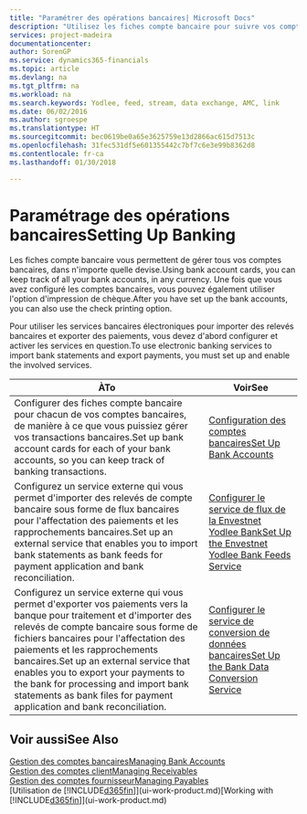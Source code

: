 ```yaml
---
title: "Paramétrer des opérations bancaires| Microsoft Docs"
description: "Utilisez les fiches compte bancaire pour suivre vos comptes bancaires et paramétrer le flux bancaire, telles que Yodlee, pour échanger des données."
services: project-madeira
documentationcenter: 
author: SorenGP
ms.service: dynamics365-financials
ms.topic: article
ms.devlang: na
ms.tgt_pltfrm: na
ms.workload: na
ms.search.keywords: Yodlee, feed, stream, data exchange, AMC, link
ms.date: 06/02/2016
ms.author: sgroespe
ms.translationtype: HT
ms.sourcegitcommit: bec0619be0a65e3625759e13d2866ac615d7513c
ms.openlocfilehash: 31fec531df5e601355442c7bf7c6e3e99b8362d8
ms.contentlocale: fr-ca
ms.lasthandoff: 01/30/2018

---
```

# <a name="setting-up-banking"></a><span data-ttu-id="48721-103">Paramétrage des opérations bancaires</span><span class="sxs-lookup"><span data-stu-id="48721-103">Setting Up Banking</span></span>
<span data-ttu-id="48721-104">Les fiches compte bancaire vous permettent de gérer tous vos comptes bancaires, dans n'importe quelle devise.</span><span class="sxs-lookup"><span data-stu-id="48721-104">Using bank account cards, you can keep track of all your bank accounts, in any currency.</span></span> <span data-ttu-id="48721-105">Une fois que vous avez configuré les comptes bancaires, vous pouvez également utiliser l'option d'impression de chèque.</span><span class="sxs-lookup"><span data-stu-id="48721-105">After you have set up the bank accounts, you can also use the check printing option.</span></span>

<span data-ttu-id="48721-106">Pour utiliser les services bancaires électroniques pour importer des relevés bancaires et exporter des paiements, vous devez d'abord configurer et activer les services en question.</span><span class="sxs-lookup"><span data-stu-id="48721-106">To use electronic banking services to import bank statements and  export payments, you must set up and enable the involved services.</span></span>

| <span data-ttu-id="48721-107">À</span><span class="sxs-lookup"><span data-stu-id="48721-107">To</span></span> | <span data-ttu-id="48721-108">Voir</span><span class="sxs-lookup"><span data-stu-id="48721-108">See</span></span> |
| --- | --- |
| <span data-ttu-id="48721-109">Configurer des fiches compte bancaire pour chacun de vos comptes bancaires, de manière à ce que vous puissiez gérer vos transactions bancaires.</span><span class="sxs-lookup"><span data-stu-id="48721-109">Set up bank account cards for each of your bank accounts, so you can keep track of banking transactions.</span></span> |[<span data-ttu-id="48721-110">Configuration des comptes bancaires</span><span class="sxs-lookup"><span data-stu-id="48721-110">Set Up Bank Accounts</span></span>](bank-how-setup-bank-accounts.md) |
| <span data-ttu-id="48721-111">Configurez un service externe qui vous permet d'importer des relevés de compte bancaire sous forme de flux bancaires pour l'affectation des paiements et les rapprochements bancaires.</span><span class="sxs-lookup"><span data-stu-id="48721-111">Set up an external service that enables you to import bank statements as bank feeds for payment application and bank reconciliation.</span></span> |[<span data-ttu-id="48721-112">Configurer le service de flux de la Envestnet Yodlee Bank</span><span class="sxs-lookup"><span data-stu-id="48721-112">Set Up the Envestnet Yodlee Bank Feeds Service</span></span>](bank-how-setup-bank-statement-service.md) |
| <span data-ttu-id="48721-113">Configurez un service externe qui vous permet d'exporter vos paiements vers la banque pour traitement et d'importer des relevés de compte bancaire sous forme de fichiers bancaires pour l'affectation des paiements et les rapprochements bancaires.</span><span class="sxs-lookup"><span data-stu-id="48721-113">Set up an external service that enables you to export your payments to the bank for processing  and import bank statements as bank files for payment application and bank reconciliation.</span></span> |[<span data-ttu-id="48721-114">Configurer le service de conversion de données bancaires</span><span class="sxs-lookup"><span data-stu-id="48721-114">Set Up the Bank Data Conversion Service</span></span>](bank-how-setup-bank-data-conversion-service.md) |

## <a name="see-also"></a><span data-ttu-id="48721-115">Voir aussi</span><span class="sxs-lookup"><span data-stu-id="48721-115">See Also</span></span>
[<span data-ttu-id="48721-116">Gestion des comptes bancaires</span><span class="sxs-lookup"><span data-stu-id="48721-116">Managing Bank Accounts</span></span>](bank-manage-bank-accounts.md)  
[<span data-ttu-id="48721-117">Gestion des comptes client</span><span class="sxs-lookup"><span data-stu-id="48721-117">Managing Receivables</span></span>](receivables-manage-receivables.md)  
[<span data-ttu-id="48721-118">Gestion des comptes fournisseur</span><span class="sxs-lookup"><span data-stu-id="48721-118">Managing Payables</span></span>](payables-manage-payables.md)  
<span data-ttu-id="48721-119">[Utilisation de [!INCLUDE[d365fin](includes/d365fin_md.md)]](ui-work-product.md)</span><span class="sxs-lookup"><span data-stu-id="48721-119">[Working with [!INCLUDE[d365fin](includes/d365fin_md.md)]](ui-work-product.md)</span></span>

